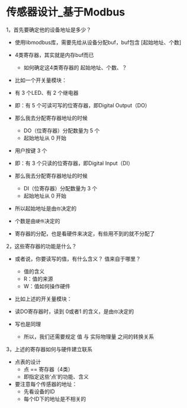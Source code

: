 # 传感器设计_基于Modbus

1，首先要确定他的设备地址是多少？

- 使用libmodbus库，需要先给从设备分配buf，buf包含 [起始地址、个数]
- 4类寄存器，其实就是内存buf而已
  - 如何确定这4类寄存器的 起始地址、个数、？

- 比如一个开关量模块：
- 有 3 个LED、有 2 个继电器
- 即：有 5 个可读可写的位寄存器，即Digital Output（DO）
- 那么我去分配寄存器地址的时候
  - DO（位寄存器）分配数量为 5 个
  - 起始地址从 0 开始

- 用户按键 3 个
- 即：有 3 个只读的位寄存器，即Digital Input（DI）
- 那么我去分配寄存器地址的时候
  - DI（位寄存器）分配数量为 3 个
  - 起始地址从 0 开始

- 所以起始地址是由`你`决定的
- 个数是由`硬件`决定的
- 寄存器的分配，也是看硬件来决定，有些用不到的就不分配了

2，这些寄存器的功能是什么？

- 或者说，你要读写的值，有什么含义？ 值来自于哪里？
  - 值的含义
  - R：值的来源
  - W：值如何操作硬件

- 比如上述的开关量模块：
- 读DO寄存器时，读到 0或者1 的含义，是由`你`决定的
- 写也是同理
  - 所以，我们还需要规定 值 与 实际物理量 之间的转换关系

3，上述的寄存器如何与硬件建立联系

- 点表的设计
  - 点 == 寄存器（4类）
  - 即指定这些‘点’的功能、含义
- 要注意每个传感器的地址：
  - 先看设备的ID
  - 每个ID下的地址是不相关的
  